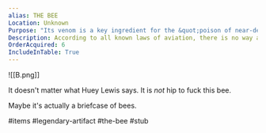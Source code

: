 ```yaml
---
alias: THE BEE
Location: Unknown
Purpose: "Its venom is a key ingredient for the &quot;poison of near-death&quot;."
Description: According to all known laws of aviation, there is no way a bee should be able to fly. It's wings are too small to get its fat little body off the ground. The bee, of course, flies anyway, because bees don't care what humans think is impossible.
OrderAcquired: 6
IncludeInTable: True
---
```


![[B.png]]

It doesn't matter what Huey Lewis says. It is *not* hip to fuck this bee.

Maybe it's actually a briefcase of bees.

#items #legendary-artifact #the-bee #stub 